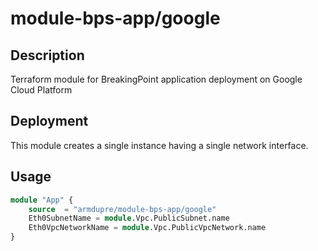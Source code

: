 # module-bps-app/google

## Description
Terraform module for BreakingPoint application deployment on Google Cloud Platform

## Deployment
This module creates a single instance having a single network interface.

## Usage
```tf
module "App" {
	source  = "armdupre/module-bps-app/google"
	Eth0SubnetName = module.Vpc.PublicSubnet.name
	Eth0VpcNetworkName = module.Vpc.PublicVpcNetwork.name
}
```